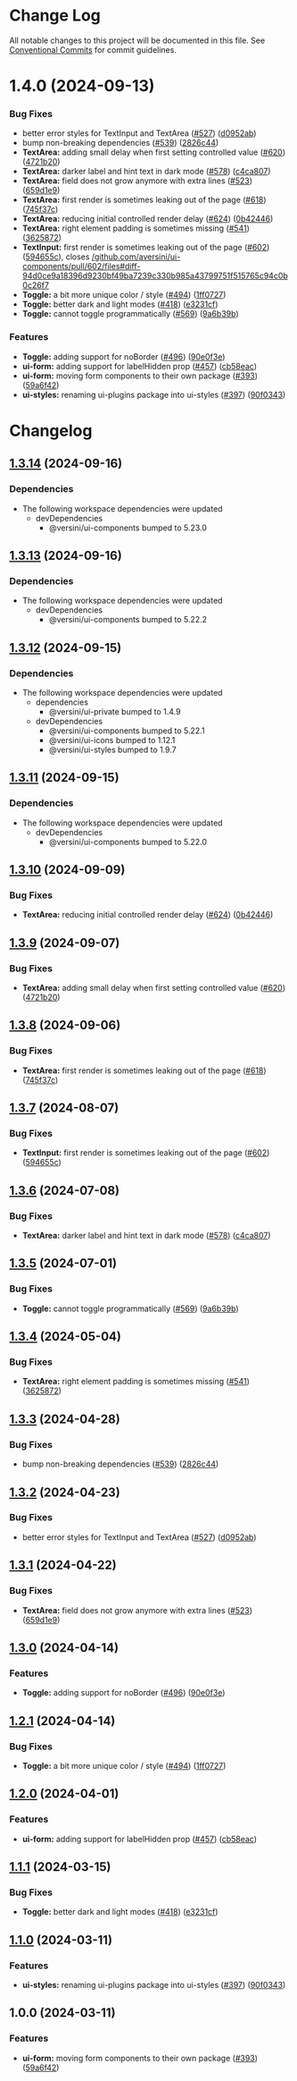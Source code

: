 # Change Log

All notable changes to this project will be documented in this file.
See [Conventional Commits](https://conventionalcommits.org) for commit guidelines.

# 1.4.0 (2024-09-13)


### Bug Fixes

* better error styles for TextInput and TextArea ([#527](https://github.com/aversini/ui-components/issues/527)) ([d0952ab](https://github.com/aversini/ui-components/commit/d0952ab8de74f63adb2d4e67d5d123789788d67a))
* bump non-breaking dependencies ([#539](https://github.com/aversini/ui-components/issues/539)) ([2826c44](https://github.com/aversini/ui-components/commit/2826c44c5a55bf45b97072a1865964c30d05a302))
* **TextArea:** adding small delay when first setting controlled value ([#620](https://github.com/aversini/ui-components/issues/620)) ([4721b20](https://github.com/aversini/ui-components/commit/4721b20bb3435343ccd5337dc32eeec50060bd2f))
* **TextArea:** darker label and hint text in dark mode ([#578](https://github.com/aversini/ui-components/issues/578)) ([c4ca807](https://github.com/aversini/ui-components/commit/c4ca807ef9810d71a98dd40cda22961f42f20254))
* **TextArea:** field does not grow anymore with extra lines ([#523](https://github.com/aversini/ui-components/issues/523)) ([659d1e9](https://github.com/aversini/ui-components/commit/659d1e9c95ee19c8f1c443b0147522b019406271))
* **TextArea:** first render is sometimes leaking out of the page ([#618](https://github.com/aversini/ui-components/issues/618)) ([745f37c](https://github.com/aversini/ui-components/commit/745f37c90b88bab28e01df55cf3b2f540b5e3e79))
* **TextArea:** reducing initial controlled render delay ([#624](https://github.com/aversini/ui-components/issues/624)) ([0b42446](https://github.com/aversini/ui-components/commit/0b424460b1d07ca87121cd345f27c94635401bdc))
* **TextArea:** right element padding is sometimes missing ([#541](https://github.com/aversini/ui-components/issues/541)) ([3625872](https://github.com/aversini/ui-components/commit/362587224993964f1f8e7a14fce57cdef4659374))
* **TextInput:** first render is sometimes leaking out of the page ([#602](https://github.com/aversini/ui-components/issues/602)) ([594655c](https://github.com/aversini/ui-components/commit/594655c8dd4d13130e4012ba04a5027423390091)), closes [/github.com/aversini/ui-components/pull/602/files#diff-94d0ce9a18396d9230bf49ba7239c330b985a43799751f515765c94c0b0c26f7](https://github.com//github.com/aversini/ui-components/pull/602/files/issues/diff-94d0ce9a18396d9230bf49ba7239c330b985a43799751f515765c94c0b0c26f7)
* **Toggle:** a bit more unique color / style ([#494](https://github.com/aversini/ui-components/issues/494)) ([1ff0727](https://github.com/aversini/ui-components/commit/1ff0727fcb929ca3e74a90a59d4d405eae5857cb))
* **Toggle:** better dark and light modes ([#418](https://github.com/aversini/ui-components/issues/418)) ([e3231cf](https://github.com/aversini/ui-components/commit/e3231cf7234c9f4a6454cd77108d01c74ba936b7))
* **Toggle:** cannot toggle programmatically ([#569](https://github.com/aversini/ui-components/issues/569)) ([9a6b39b](https://github.com/aversini/ui-components/commit/9a6b39b0c726178bf2d1ec4dab271b5485799a2b))


### Features

* **Toggle:** adding support for noBorder ([#496](https://github.com/aversini/ui-components/issues/496)) ([90e0f3e](https://github.com/aversini/ui-components/commit/90e0f3e8259c3e9258bb52a318f2dd108d249eb2))
* **ui-form:** adding support for labelHidden prop ([#457](https://github.com/aversini/ui-components/issues/457)) ([cb58eac](https://github.com/aversini/ui-components/commit/cb58eace8967372697b7e0456598afd780b886ae))
* **ui-form:** moving form components to their own package ([#393](https://github.com/aversini/ui-components/issues/393)) ([59a6f42](https://github.com/aversini/ui-components/commit/59a6f42827a6a9b899c816f506a8d8174cf12a2b))
* **ui-styles:** renaming ui-plugins package into ui-styles ([#397](https://github.com/aversini/ui-components/issues/397)) ([90f0343](https://github.com/aversini/ui-components/commit/90f0343fd8858a4a28a14b6b412ee48484c4ae14))





# Changelog

## [1.3.14](https://github.com/versini-org/ui-components/compare/ui-form-v1.3.13...ui-form-v1.3.14) (2024-09-16)


### Dependencies

* The following workspace dependencies were updated
  * devDependencies
    * @versini/ui-components bumped to 5.23.0

## [1.3.13](https://github.com/versini-org/ui-components/compare/ui-form-v1.3.12...ui-form-v1.3.13) (2024-09-16)


### Dependencies

* The following workspace dependencies were updated
  * devDependencies
    * @versini/ui-components bumped to 5.22.2

## [1.3.12](https://github.com/versini-org/ui-components/compare/ui-form-v1.3.11...ui-form-v1.3.12) (2024-09-15)


### Dependencies

* The following workspace dependencies were updated
  * dependencies
    * @versini/ui-private bumped to 1.4.9
  * devDependencies
    * @versini/ui-components bumped to 5.22.1
    * @versini/ui-icons bumped to 1.12.1
    * @versini/ui-styles bumped to 1.9.7

## [1.3.11](https://github.com/versini-org/ui-components/compare/ui-form-v1.3.10...ui-form-v1.3.11) (2024-09-15)


### Dependencies

* The following workspace dependencies were updated
  * devDependencies
    * @versini/ui-components bumped to 5.22.0

## [1.3.10](https://github.com/versini-org/ui-components/compare/ui-form-v1.3.9...ui-form-v1.3.10) (2024-09-09)


### Bug Fixes

* **TextArea:** reducing initial controlled render delay ([#624](https://github.com/versini-org/ui-components/issues/624)) ([0b42446](https://github.com/versini-org/ui-components/commit/0b424460b1d07ca87121cd345f27c94635401bdc))

## [1.3.9](https://github.com/versini-org/ui-components/compare/ui-form-v1.3.8...ui-form-v1.3.9) (2024-09-07)


### Bug Fixes

* **TextArea:** adding small delay when first setting controlled value ([#620](https://github.com/versini-org/ui-components/issues/620)) ([4721b20](https://github.com/versini-org/ui-components/commit/4721b20bb3435343ccd5337dc32eeec50060bd2f))

## [1.3.8](https://github.com/versini-org/ui-components/compare/ui-form-v1.3.7...ui-form-v1.3.8) (2024-09-06)


### Bug Fixes

* **TextArea:** first render is sometimes leaking out of the page ([#618](https://github.com/versini-org/ui-components/issues/618)) ([745f37c](https://github.com/versini-org/ui-components/commit/745f37c90b88bab28e01df55cf3b2f540b5e3e79))

## [1.3.7](https://github.com/aversini/ui-components/compare/ui-form-v1.3.6...ui-form-v1.3.7) (2024-08-07)


### Bug Fixes

* **TextInput:** first render is sometimes leaking out of the page ([#602](https://github.com/aversini/ui-components/issues/602)) ([594655c](https://github.com/aversini/ui-components/commit/594655c8dd4d13130e4012ba04a5027423390091))

## [1.3.6](https://github.com/aversini/ui-components/compare/ui-form-v1.3.5...ui-form-v1.3.6) (2024-07-08)


### Bug Fixes

* **TextArea:** darker label and hint text in dark mode ([#578](https://github.com/aversini/ui-components/issues/578)) ([c4ca807](https://github.com/aversini/ui-components/commit/c4ca807ef9810d71a98dd40cda22961f42f20254))

## [1.3.5](https://github.com/aversini/ui-components/compare/ui-form-v1.3.4...ui-form-v1.3.5) (2024-07-01)


### Bug Fixes

* **Toggle:** cannot toggle programmatically ([#569](https://github.com/aversini/ui-components/issues/569)) ([9a6b39b](https://github.com/aversini/ui-components/commit/9a6b39b0c726178bf2d1ec4dab271b5485799a2b))

## [1.3.4](https://github.com/aversini/ui-components/compare/ui-form-v1.3.3...ui-form-v1.3.4) (2024-05-04)


### Bug Fixes

* **TextArea:** right element padding is sometimes missing ([#541](https://github.com/aversini/ui-components/issues/541)) ([3625872](https://github.com/aversini/ui-components/commit/362587224993964f1f8e7a14fce57cdef4659374))

## [1.3.3](https://github.com/aversini/ui-components/compare/ui-form-v1.3.2...ui-form-v1.3.3) (2024-04-28)


### Bug Fixes

* bump non-breaking dependencies ([#539](https://github.com/aversini/ui-components/issues/539)) ([2826c44](https://github.com/aversini/ui-components/commit/2826c44c5a55bf45b97072a1865964c30d05a302))

## [1.3.2](https://github.com/aversini/ui-components/compare/ui-form-v1.3.1...ui-form-v1.3.2) (2024-04-23)


### Bug Fixes

* better error styles for TextInput and TextArea ([#527](https://github.com/aversini/ui-components/issues/527)) ([d0952ab](https://github.com/aversini/ui-components/commit/d0952ab8de74f63adb2d4e67d5d123789788d67a))

## [1.3.1](https://github.com/aversini/ui-components/compare/ui-form-v1.3.0...ui-form-v1.3.1) (2024-04-22)


### Bug Fixes

* **TextArea:** field does not grow anymore with extra lines ([#523](https://github.com/aversini/ui-components/issues/523)) ([659d1e9](https://github.com/aversini/ui-components/commit/659d1e9c95ee19c8f1c443b0147522b019406271))

## [1.3.0](https://github.com/aversini/ui-components/compare/ui-form-v1.2.1...ui-form-v1.3.0) (2024-04-14)


### Features

* **Toggle:** adding support for noBorder ([#496](https://github.com/aversini/ui-components/issues/496)) ([90e0f3e](https://github.com/aversini/ui-components/commit/90e0f3e8259c3e9258bb52a318f2dd108d249eb2))

## [1.2.1](https://github.com/aversini/ui-components/compare/ui-form-v1.2.0...ui-form-v1.2.1) (2024-04-14)


### Bug Fixes

* **Toggle:** a bit more unique color / style ([#494](https://github.com/aversini/ui-components/issues/494)) ([1ff0727](https://github.com/aversini/ui-components/commit/1ff0727fcb929ca3e74a90a59d4d405eae5857cb))

## [1.2.0](https://github.com/aversini/ui-components/compare/ui-form-v1.1.1...ui-form-v1.2.0) (2024-04-01)


### Features

* **ui-form:** adding support for labelHidden prop ([#457](https://github.com/aversini/ui-components/issues/457)) ([cb58eac](https://github.com/aversini/ui-components/commit/cb58eace8967372697b7e0456598afd780b886ae))

## [1.1.1](https://github.com/aversini/ui-components/compare/ui-form-v1.1.0...ui-form-v1.1.1) (2024-03-15)


### Bug Fixes

* **Toggle:** better dark and light modes ([#418](https://github.com/aversini/ui-components/issues/418)) ([e3231cf](https://github.com/aversini/ui-components/commit/e3231cf7234c9f4a6454cd77108d01c74ba936b7))

## [1.1.0](https://github.com/aversini/ui-components/compare/ui-form-v1.0.0...ui-form-v1.1.0) (2024-03-11)


### Features

* **ui-styles:** renaming ui-plugins package into ui-styles ([#397](https://github.com/aversini/ui-components/issues/397)) ([90f0343](https://github.com/aversini/ui-components/commit/90f0343fd8858a4a28a14b6b412ee48484c4ae14))

## 1.0.0 (2024-03-11)


### Features

* **ui-form:** moving form components to their own package ([#393](https://github.com/aversini/ui-components/issues/393)) ([59a6f42](https://github.com/aversini/ui-components/commit/59a6f42827a6a9b899c816f506a8d8174cf12a2b))
